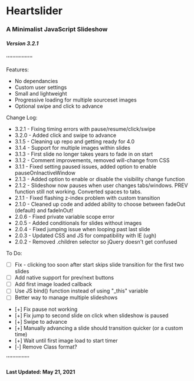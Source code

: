 # Heartslider

### A Minimalist JavaScript Slideshow

##### Version 3.2.1

'''''''''''''''''

Features:

-   No dependancies
-   Custom user settings
-   Small and lightweight
-   Progressive loading for multiple sourceset images
-   Optional swipe and click to advance

Change Log:

-   3.2.1 - Fixing timing errors with pause/resume/click/swipe
-   3.2.0 - Added click and swipe to advance
-   3.1.5 - Cleaning up repo and getting ready for 4.0
-   3.1.4 - Support for multiple images within slides
-   3.1.3 - First slide no longer takes years to fade in on start
-   3.1.2 - Comment improvements, removed will-change from CSS
-   3.1.1 - Fixed setting paused issues, added option to enable pauseOnInactiveWindow
-   2.1.3 - Added option to enable or disable the visibility change function
-   2.1.2 - Slideshow now pauses when user changes tabs/windows. PREV function still not working. Converted spaces to tabs.
-   2.1.1 - Fixed flashing z-index problem with custom transition
-   2.1.0 - Cleaned up code and added ability to choose between fadeOut (default) and fadeInOut!
-   2.0.6 - Fixed private variable scope error
-   2.0.5 - Added conditionals for slides without images
-   2.0.4 - Fixed jumping issue when looping past last slide
-   2.0.3 - Updated CSS and JS for compatibility with IE (ugh)
-   2.0.2 - Removed .children selector so jQuery doesn't get confused

To Do:

-   [ ] Fix - clicking too soon after start skips slide transition for the first two slides
-   [ ] Add native support for prev/next buttons
-   [ ] Add first image loaded callback
-   [ ] Use JS bind() function instead of using "\_this" variable
-   [ ] Better way to manage multiple slideshows
-   [+] Fix pause not working
-   [+] Fix jump to second slide on click when slideshow is paused
-   [+] Swipe to advance
-   [+] Manually advancing a slide should transition quicker (or a custom time)
-   [+] Wait until first image load to start timer
-   [-] Remove Class format?

'''''''''''''''

#### Last Updated: May 21, 2021
